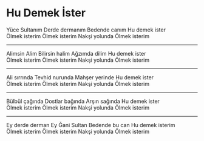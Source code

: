 # Hu Demek İster

Yüce Sultanım Derde dermanım Bedende canım Hu demek ister  
Ölmek isterim Ölmek isterim Nakşi yolunda Ölmek isterim  
****  
Alimsin Alim Bilirsin halim Ağzımda dilim Hu demek ister  
Ölmek isterim Ölmek isterim Nakşi yolunda Ölmek isterim  
****  
Ali sırrında Tevhid nurunda Mahşer yerinde Hu demek ister  
Ölmek isterim Ölmek isterim Nakşi yolunda Ölmek isterim  
****  
Bülbül çağında Dostlar bağında Arşın sağında Hu demek ister  
Ölmek isterim Ölmek isterim Nakşi yolunda Ölmek isterim  
****  
Ey derde derman Ey Ğani Sultan Bedende bu can Hu demek isterim  
Ölmek isterim Ölmek isterim Nakşi yolunda Ölmek isterim  

